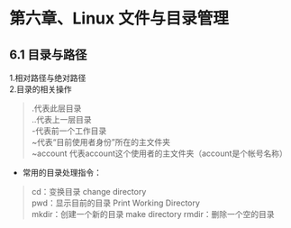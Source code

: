 # 第六章、Linux 文件与目录管理

## 6.1 目录与路径
1.相对路径与绝对路径   
2.目录的相关操作  
> .代表此层目录  
> ..代表上一层目录   
> -代表前一个工作目录   
> ~代表“目前使用者身份”所在的主文件夹   
> ~account 代表account这个使用者的主文件夹（account是个帐号名称）

* 常用的目录处理指令：  
> cd：变换目录 change directory  
> pwd：显示目前的目录 Print Working Directory  
> mkdir：创建一个新的目录  make directory
> rmdir：删除一个空的目录    

